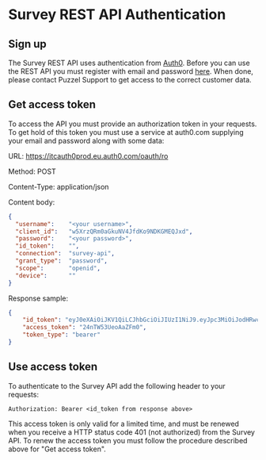 Survey REST API Authentication
==========================
Sign up
-------
The Survey REST API uses authentication from [Auth0](https://www.auth0.com/). Before you can use the REST API you must register with email and password [here](https://itcauth0prod.eu.auth0.com/login?client=w5XrzQRm0aGkuNV4JfdKo9NDKGMEQJxd&redirect_uri=https%3A%2F%2Fwww.puzzel.com). When done, please contact Puzzel Support to get access to the correct customer data.

Get access token
----------------
To access the API you must provide an authorization token in your requests. To get hold of this token you must use a service at auth0.com supplying your email and password along with some data:

URL: https://itcauth0prod.eu.auth0.com/oauth/ro

Method: POST

Content-Type: application/json

Content body:
```json
{
  "username":    "<your username>",
  "client_id":   "w5XrzQRm0aGkuNV4JfdKo9NDKGMEQJxd",
  "password":    "<your password>",
  "id_token":    "",
  "connection":  "survey-api",
  "grant_type":  "password",
  "scope":       "openid",
  "device":      ""
}
```

Response sample:
```json
{
    "id_token": "eyJ0eXAiOiJKV1QiLCJhbGciOiJIUzI1NiJ9.eyJpc3MiOiJodHRwczovL2l0Y2F1dGgwZGV2LmV1LmF1dGgwLmNvbS8iLCJzdWIiOiJhdXRoMHw1NmZkMDUzZDdjMWZiM2RkMjY3YmM3ZTYiLCJhdWQiOiJFb3J0RVVDMXNDa3RtbFpMdEFJQ0p2UGRmZjJjTmdYbCIsImV4cCI6MTQ1OTQ1OTMwNiwiaWF0IjoxNDU5NDIzMzA2fQ.7CcrbAgBpXmnvEccZdgscVxgevzbFPMryG5z7gkpBrw",
    "access_token": "24nTW53UeoAaZFm0",
    "token_type": "bearer"
}
```

Use access token
----------------
To authenticate to the Survey API add the following header to your requests:
```
Authorization: Bearer <id_token from response above>
```

This access token is only valid for a limited time, and must be renewed when you receive a HTTP status code 401 (not authorized) from the Survey API. To renew the access token you must follow the procedure described above for "Get access token".
